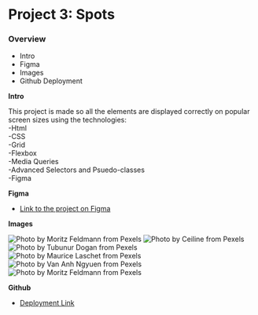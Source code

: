 # Project 3: Spots

### Overview

- Intro
- Figma
- Images
- Github Deployment

**Intro**

This project is made so all the elements are displayed correctly on popular screen sizes using the technologies:  
-Html  
-CSS  
-Grid  
-Flexbox  
-Media Queries  
-Advanced Selectors and Psuedo-classes  
-Figma

**Figma**

- [Link to the project on Figma](https://www.figma.com/file/BBNm2bC3lj8QQMHlnqRsga/Sprint-3-Project-%E2%80%94-Spots?type=design&node-id=2%3A60&mode=design&t=afgNFybdorZO6cQo-1)

**Images**

![Photo by Moritz Feldmann from Pexels](./images/1-photo-by-moritz-feldmann-from-pexels.jpg)
![Photo by Ceiline from Pexels](./images/2-photo-by-ceiline-from-pexels.jpg)
![Photo by Tubunur Dogan from Pexels](./images/3-photo-by-tubanur-dogan-from-pexels.jpg)
![Photo by Maurice Laschet from Pexels](./images/4-photo-by-maurice-laschet-from-pexels.jpg)
![Photo by Van Anh Ngyuen from Pexels](./images/5-photo-by-van-anh-nguyen-from-pexels.jpg)
![Photo by Moritz Feldmann from Pexels](./images/6-photo-by-moritz-feldmann-from-pexels.jpg)

**Github**

- [Deployment Link](https://steveranieri.github.io/se_project_spots/)
